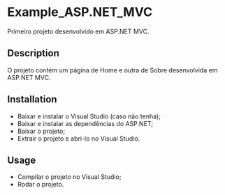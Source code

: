 # Example_ASP.NET_MVC
Primeiro projeto desenvolvido em ASP.NET MVC.

## Description
O projeto contém um página de Home e outra de Sobre desenvolvida em ASP.NET MVC.

## Installation
- Baixar e instalar o Visual Studio (caso não tenha);
- Baixar e instalar as dependências do ASP.NET;
- Baixar o projeto;
- Extrair o projeto e abri-lo no Visual Studio.

## Usage
- Compilar o projeto no Visual Studio;
- Rodar o projeto.
